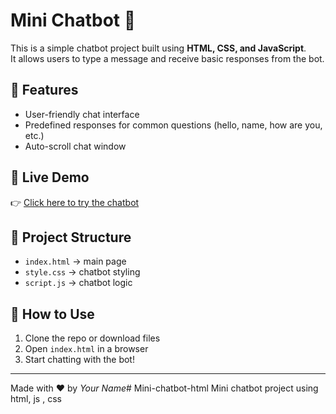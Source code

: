# Mini Chatbot 🤖

This is a simple chatbot project built using **HTML, CSS, and JavaScript**.  
It allows users to type a message and receive basic responses from the bot.  

## 🌟 Features
- User-friendly chat interface  
- Predefined responses for common questions (hello, name, how are you, etc.)  
- Auto-scroll chat window  

## 🚀 Live Demo
👉 [Click here to try the chatbot](https://your-username.github.io/Mini-Chatbot/)  

## 📂 Project Structure
- `index.html` → main page  
- `style.css` → chatbot styling  
- `script.js` → chatbot logic  

## 📖 How to Use
1. Clone the repo or download files  
2. Open `index.html` in a browser  
3. Start chatting with the bot!  

---
Made with ❤️ by *Your Name*# Mini-chatbot-html
Mini chatbot project using html, js , css

